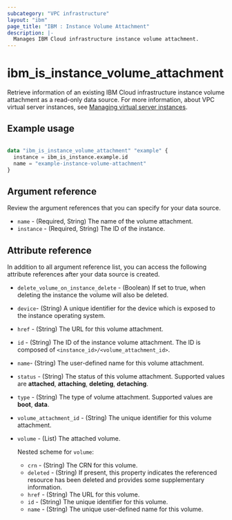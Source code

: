 ```yaml
---
subcategory: "VPC infrastructure"
layout: "ibm"
page_title: "IBM : Instance Volume Attachment"
description: |-
  Manages IBM Cloud infrastructure instance volume attachment.
---
```


# ibm_is_instance_volume_attachment
Retrieve information of an existing IBM Cloud infrastructure instance volume attachment as a read-only data source. For more information, about VPC virtual server instances, see [Managing virtual server instances](https://cloud.ibm.com/docs/vpc?topic=vpc-managing-virtual-server-instances).


## Example usage

```terraform

data "ibm_is_instance_volume_attachment" "example" {
  instance = ibm_is_instance.example.id
  name = "example-instance-volume-attachment"
}

```

## Argument reference
Review the argument references that you can specify for your data source.

- `name` - (Required, String) The name of the volume attachment.
- `instance` - (Required, String) The ID of the instance.

## Attribute reference
In addition to all argument reference list, you can access the following attribute references after your data source is created.

- `delete_volume_on_instance_delete` - (Boolean) If set to true, when deleting the instance the volume will also be deleted.
- `device`-  (String) A unique identifier for the device which is exposed to the instance operating system.
- `href` - (String) The URL for this volume attachment.
- `id` - (String) The ID of the instance volume attachment. The ID is composed of `<instance_id>/<volume_attachment_id>`.
- `name`-  (String) The user-defined name for this volume attachment.
- `status` - (String) The status of this volume attachment. Supported values are **attached**, **attaching**, **deleting**, **detaching**.
- `type` - (String) The type of volume attachment. Supported values are **boot**, **data**.
- `volume_attachment_id` - (String) The unique identifier for this volume attachment.
- `volume` - (List) The attached volume.

  Nested scheme for `volume`:
  - `crn` - (String) The CRN for this volume.
  - `deleted` - (String) If present, this property indicates the referenced resource has been deleted and provides some supplementary information.
  - `href` - (String) The URL for this volume.
  - `id` - (String) The unique identifier for this volume.
  - `name` - (String) The unique user-defined name for this volume.
